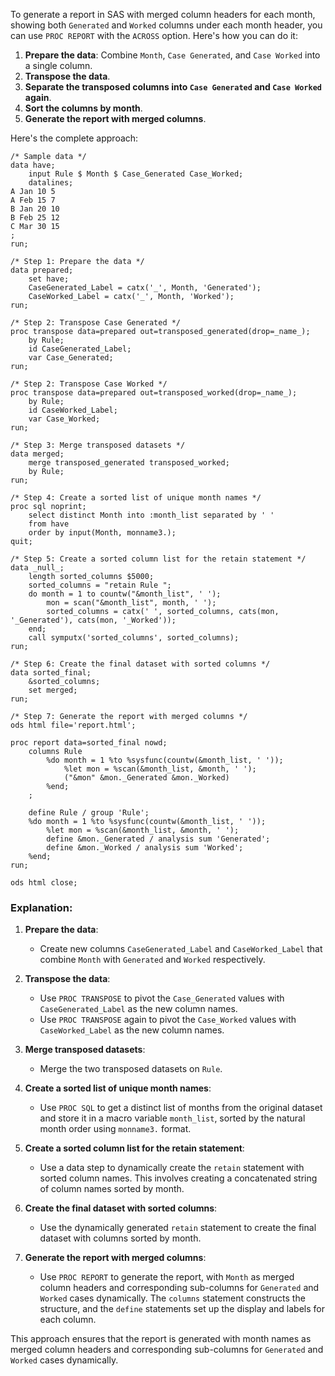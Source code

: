 To generate a report in SAS with merged column headers for each month, showing both `Generated` and `Worked` columns under each month header, you can use `PROC REPORT` with the `ACROSS` option. Here's how you can do it:

1. **Prepare the data**: Combine `Month`, `Case Generated`, and `Case Worked` into a single column.
2. **Transpose the data**.
3. **Separate the transposed columns into `Case Generated` and `Case Worked` again**.
4. **Sort the columns by month**.
5. **Generate the report with merged columns**.

Here's the complete approach:

```sas
/* Sample data */
data have;
    input Rule $ Month $ Case_Generated Case_Worked;
    datalines;
A Jan 10 5
A Feb 15 7
B Jan 20 10
B Feb 25 12
C Mar 30 15
;
run;

/* Step 1: Prepare the data */
data prepared;
    set have;
    CaseGenerated_Label = catx('_', Month, 'Generated');
    CaseWorked_Label = catx('_', Month, 'Worked');
run;

/* Step 2: Transpose Case Generated */
proc transpose data=prepared out=transposed_generated(drop=_name_);
    by Rule;
    id CaseGenerated_Label;
    var Case_Generated;
run;

/* Step 2: Transpose Case Worked */
proc transpose data=prepared out=transposed_worked(drop=_name_);
    by Rule;
    id CaseWorked_Label;
    var Case_Worked;
run;

/* Step 3: Merge transposed datasets */
data merged;
    merge transposed_generated transposed_worked;
    by Rule;
run;

/* Step 4: Create a sorted list of unique month names */
proc sql noprint;
    select distinct Month into :month_list separated by ' '
    from have
    order by input(Month, monname3.);
quit;

/* Step 5: Create a sorted column list for the retain statement */
data _null_;
    length sorted_columns $5000;
    sorted_columns = "retain Rule ";
    do month = 1 to countw("&month_list", ' ');
        mon = scan("&month_list", month, ' ');
        sorted_columns = catx(' ', sorted_columns, cats(mon, '_Generated'), cats(mon, '_Worked'));
    end;
    call symputx('sorted_columns', sorted_columns);
run;

/* Step 6: Create the final dataset with sorted columns */
data sorted_final;
    &sorted_columns;
    set merged;
run;

/* Step 7: Generate the report with merged columns */
ods html file='report.html';

proc report data=sorted_final nowd;
    columns Rule 
        %do month = 1 %to %sysfunc(countw(&month_list, ' '));
            %let mon = %scan(&month_list, &month, ' ');
            ("&mon" &mon._Generated &mon._Worked)
        %end;
    ;
    
    define Rule / group 'Rule';
    %do month = 1 %to %sysfunc(countw(&month_list, ' '));
        %let mon = %scan(&month_list, &month, ' ');
        define &mon._Generated / analysis sum 'Generated';
        define &mon._Worked / analysis sum 'Worked';
    %end;
run;

ods html close;
```

### Explanation:

1. **Prepare the data**:
    - Create new columns `CaseGenerated_Label` and `CaseWorked_Label` that combine `Month` with `Generated` and `Worked` respectively.

2. **Transpose the data**:
    - Use `PROC TRANSPOSE` to pivot the `Case_Generated` values with `CaseGenerated_Label` as the new column names.
    - Use `PROC TRANSPOSE` again to pivot the `Case_Worked` values with `CaseWorked_Label` as the new column names.

3. **Merge transposed datasets**:
    - Merge the two transposed datasets on `Rule`.

4. **Create a sorted list of unique month names**:
    - Use `PROC SQL` to get a distinct list of months from the original dataset and store it in a macro variable `month_list`, sorted by the natural month order using `monname3.` format.

5. **Create a sorted column list for the retain statement**:
    - Use a data step to dynamically create the `retain` statement with sorted column names. This involves creating a concatenated string of column names sorted by month.

6. **Create the final dataset with sorted columns**:
    - Use the dynamically generated `retain` statement to create the final dataset with columns sorted by month.

7. **Generate the report with merged columns**:
    - Use `PROC REPORT` to generate the report, with `Month` as merged column headers and corresponding sub-columns for `Generated` and `Worked` cases dynamically. The `columns` statement constructs the structure, and the `define` statements set up the display and labels for each column.

This approach ensures that the report is generated with month names as merged column headers and corresponding sub-columns for `Generated` and `Worked` cases dynamically.
